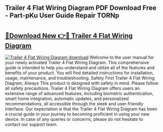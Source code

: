## Trailer 4 Flat Wiring Diagram PDF Download Free - Part-pKu User Guide Repair TORNp

# <h2><a href="http://dfk2v08.blite.top/?on=Trailer+4+Flat+Wiring+Diagram">🔗Download New 👉🔴 Trailer 4 Flat Wiring Diagram</a></h2>

[![Trailer 4 Flat Wiring Diagram download](https://i.imgur.com/lujVjoI.png)](http://dfk2v08.blite.top/?on=Trailer+4+Flat+Wiring+Diagram)
Welcome to the user manual for your newly activated Trailer 4 Flat Wiring Diagram. This comprehensive guide is intended to help you understand and utilize all of the features and benefits of your product. You will find detailed instructions for installation, usage, maintenance, and troubleshooting. Safety First Trailer 4 Flat Wiring Diagram, Always This product is designed with safety in mind. Please follow all safety precautions. Trailer 4 Flat Wiring Diagram offers users an extensive range of advanced features, including biometric authentication, smart home integration, automatic updates, and personalized recommendations, all accessible through the sleek and user-friendly interface. Our expectation is that the Trailer 4 Flat Wiring Diagram has been a crucial guide in your journey to becoming proficient in using your new device. In case of any queries or concerns, please do not hesitate to contact our support team.
